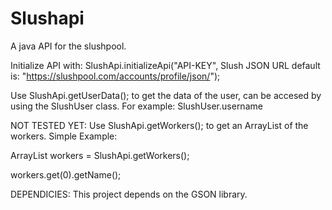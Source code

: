 # Slushapi
A java API for the slushpool. 

Initialize API with:
SlushApi.initializeApi("API-KEY", Slush JSON URL default is: "https://slushpool.com/accounts/profile/json/");

Use SlushApi.getUserData(); to get the data of the user, can be accesed by using the SlushUser class. For example: SlushUser.username

NOT TESTED YET: Use SlushApi.getWorkers(); to get an ArrayList of the workers. Simple Example: 

ArrayList<SlushWorker> workers = SlushApi.getWorkers();

workers.get(0).getName();


DEPENDICIES:
This project depends on the GSON library. 



